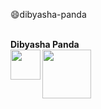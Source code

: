 :smile:dibyasha-panda


<br> **Dibyasha Panda** <br>
<a href="https://linkedin.com/"><img src="https://github.com/DibyashaPanda/dibyasha-panda/blob/master/images/linkedin.png" align="left" height="48" width="48" ></a>
<a href="https://gmail.com/"><img src="https://github.com/DibyashaPanda/dibyasha-panda/blob/master/images/gmail.png" height="78" width="78" ></a>
